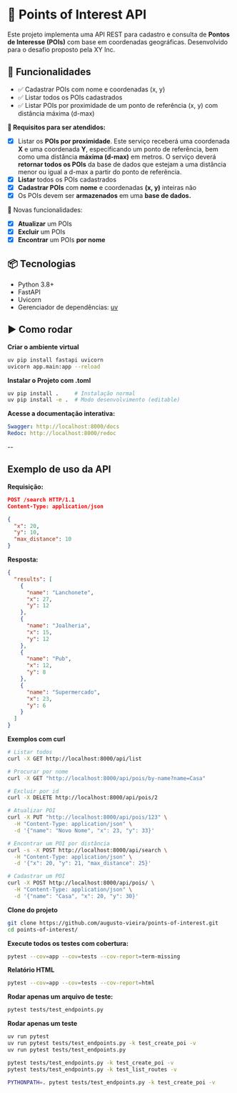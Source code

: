 # 📍 Points of Interest API

Este projeto implementa uma API REST para cadastro e consulta de **Pontos de Interesse (POIs)** com base em coordenadas geográficas. Desenvolvido para o desafio proposto pela XY Inc.

## 🚀 Funcionalidades

- ✅ Cadastrar POIs com nome e coordenadas (x, y)
- ✅ Listar todos os POIs cadastrados
- ✅ Listar POIs por proximidade de um ponto de referência (x, y) com distância máxima (d-max)

**📝 Requisitos para ser atendidos:**
- [x] Listar os **POIs por proximidade**. Este serviço receberá uma coordenada **X** e uma coordenada **Y**, especificando um ponto de referência, bem como uma distância **máxima (d-max)** em metros. O serviço deverá **retornar todos os POIs** da base de dados que estejam a uma distância menor ou igual a d-max a partir do ponto de referência.
- [x] **Listar** todos os POIs cadastrados
- [x] **Cadastrar POIs** com **nome** e coordenadas **(x, y)** inteiras não 
- [x] Os POIs devem ser **armazenados** em uma **base de dados.**

📝 Novas funcionalidades:
- [x] **Atualizar** um POIs
- [x] **Excluir** um POIs
- [x] **Encontrar** um POIs **por nome**

## 📦 Tecnologias

- Python 3.8+
- FastAPI
- Uvicorn
- Gerenciador de dependências: [uv](https://github.com/astral-sh/uv)

## ▶️ Como rodar
**Criar o ambiente virtual**
```bash
uv pip install fastapi uvicorn
uvicorn app.main:app --reload
```

**Instalar o Projeto com .toml**
```bash
uv pip install .     # Instalação normal
uv pip install -e .  # Modo desenvolvimento (editable)
```

**Acesse a documentação interativa:**
```yaml
Swagger: http://localhost:8000/docs
Redoc: http://localhost:8000/redoc
```
--
## Exemplo de uso da API
**Requisição:**
```json
POST /search HTTP/1.1
Content-Type: application/json

{
  "x": 20,
  "y": 10,
  "max_distance": 10
}
```

**Resposta:**
```json
{
  "results": [
    {
      "name": "Lanchonete",
      "x": 27,
      "y": 12
    },
    {
      "name": "Joalheria",
      "x": 15,
      "y": 12
    },
    {
      "name": "Pub",
      "x": 12,
      "y": 8
    },
    {
      "name": "Supermercado",
      "x": 23,
      "y": 6
    }
  ]
}
```

**Exemplos com curl**
```bash
# Listar todos 
curl -X GET http://localhost:8000/api/list

# Procurar por nome
curl -X GET "http://localhost:8000/api/pois/by-name?name=Casa"

# Excluir por id
curl -X DELETE http://localhost:8000/api/pois/2   

# Atualizar POI
curl -X PUT "http://localhost:8000/api/pois/123" \
  -H "Content-Type: application/json" \
  -d '{"name": "Novo Nome", "x": 23, "y": 33}'

# Encontrar um POI por distância
curl -s -X POST http://localhost:8000/api/search \
  -H "Content-Type: application/json" \
  -d '{"x": 20, "y": 21, "max_distance": 25}'

# Cadastrar um POI
curl -X POST http://localhost:8000/api/pois/ \
  -H "Content-Type: application/json" \
  -d '{"name": "Casa", "x": 20, "y": 30}'

```

**Clone do projeto**
```bash
git clone https://github.com/augusto-vieira/points-of-interest.git
cd points-of-interest/
```

**Execute todos os testes com cobertura:**
```bash
pytest --cov=app --cov=tests --cov-report=term-missing
```

**Relatório HTML**
```bash
pytest --cov=app --cov=tests --cov-report=html
```

**Rodar apenas um arquivo de teste:**
```bash
pytest tests/test_endpoints.py
```
**Rodar apenas um teste**
```bash
uv run pytest
uv run pytest tests/test_endpoints.py -k test_create_poi -v
uv run pytest tests/test_endpoints.py

pytest tests/test_endpoints.py -k test_create_poi -v
pytest tests/test_endpoints.py -k test_list_routes -v

PYTHONPATH=. pytest tests/test_endpoints.py -k test_create_poi -v

```